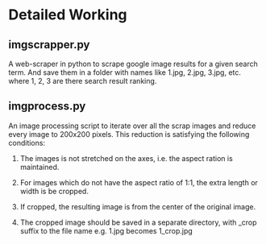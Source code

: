 Detailed Working
================

imgscrapper.py
--------------
A web-scraper in python to scrape google image results for a given search term.
And save them in a folder with names like 1.jpg, 2.jpg, 3.jpg, etc. where 1, 2,
3 are there
search result ranking.

imgprocess.py
-------------
An image processing script to iterate over all the scrap images and reduce
every image to 200x200 pixels.
This reduction is satisfying the following conditions:

1. The images is not stretched on the axes, i.e. the aspect ration is maintained.

2. For images which do not have the aspect ratio of 1:1, the extra length or width is be cropped.

3. If cropped, the resulting image is from the center of the original image.

4. The cropped image should be saved in a separate directory, with _crop suffix to the file name e.g. 1.jpg becomes 1_crop.jpg
